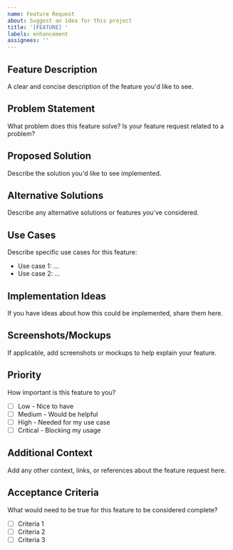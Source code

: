 ```yaml
---
name: Feature Request
about: Suggest an idea for this project
title: '[FEATURE] '
labels: enhancement
assignees: ''
---
```


## Feature Description
A clear and concise description of the feature you'd like to see.

## Problem Statement
What problem does this feature solve? Is your feature request related to a problem?

## Proposed Solution
Describe the solution you'd like to see implemented.

## Alternative Solutions
Describe any alternative solutions or features you've considered.

## Use Cases
Describe specific use cases for this feature:
- Use case 1: ...
- Use case 2: ...

## Implementation Ideas
If you have ideas about how this could be implemented, share them here.

## Screenshots/Mockups
If applicable, add screenshots or mockups to help explain your feature.

## Priority
How important is this feature to you?
- [ ] Low - Nice to have
- [ ] Medium - Would be helpful
- [ ] High - Needed for my use case
- [ ] Critical - Blocking my usage

## Additional Context
Add any other context, links, or references about the feature request here.

## Acceptance Criteria
What would need to be true for this feature to be considered complete?
- [ ] Criteria 1
- [ ] Criteria 2
- [ ] Criteria 3
